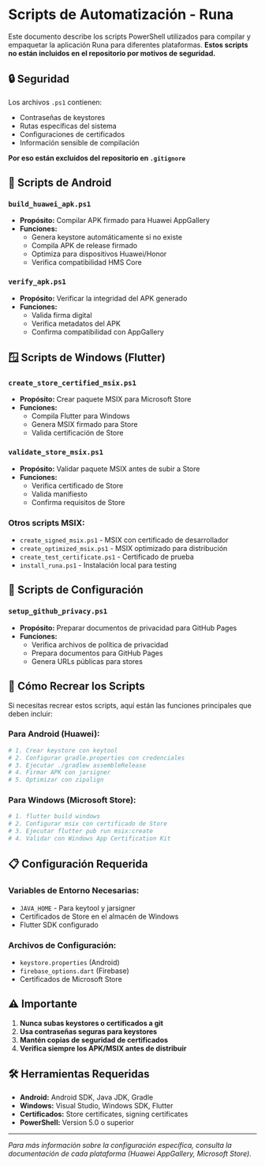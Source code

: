 # Scripts de Automatización - Runa

Este documento describe los scripts PowerShell utilizados para compilar y empaquetar la aplicación Runa para diferentes plataformas. **Estos scripts no están incluidos en el repositorio por motivos de seguridad.**

## 🔒 Seguridad

Los archivos `.ps1` contienen:
- Contraseñas de keystores
- Rutas específicas del sistema
- Configuraciones de certificados
- Información sensible de compilación

**Por eso están excluidos del repositorio en `.gitignore`**

## 📱 Scripts de Android

### `build_huawei_apk.ps1`
- **Propósito:** Compilar APK firmado para Huawei AppGallery
- **Funciones:**
  - Genera keystore automáticamente si no existe
  - Compila APK de release firmado
  - Optimiza para dispositivos Huawei/Honor
  - Verifica compatibilidad HMS Core

### `verify_apk.ps1`
- **Propósito:** Verificar la integridad del APK generado
- **Funciones:**
  - Valida firma digital
  - Verifica metadatos del APK
  - Confirma compatibilidad con AppGallery

## 🪟 Scripts de Windows (Flutter)

### `create_store_certified_msix.ps1`
- **Propósito:** Crear paquete MSIX para Microsoft Store
- **Funciones:**
  - Compila Flutter para Windows
  - Genera MSIX firmado para Store
  - Valida certificación de Store

### `validate_store_msix.ps1`
- **Propósito:** Validar paquete MSIX antes de subir a Store
- **Funciones:**
  - Verifica certificado de Store
  - Valida manifiesto
  - Confirma requisitos de Store

### Otros scripts MSIX:
- `create_signed_msix.ps1` - MSIX con certificado de desarrollador
- `create_optimized_msix.ps1` - MSIX optimizado para distribución
- `create_test_certificate.ps1` - Certificado de prueba
- `install_runa.ps1` - Instalación local para testing

## 🔧 Scripts de Configuración

### `setup_github_privacy.ps1`
- **Propósito:** Preparar documentos de privacidad para GitHub Pages
- **Funciones:**
  - Verifica archivos de política de privacidad
  - Prepara documentos para GitHub Pages
  - Genera URLs públicas para stores

## 🚀 Cómo Recrear los Scripts

Si necesitas recrear estos scripts, aquí están las funciones principales que deben incluir:

### Para Android (Huawei):
```powershell
# 1. Crear keystore con keytool
# 2. Configurar gradle.properties con credenciales
# 3. Ejecutar ./gradlew assembleRelease
# 4. Firmar APK con jarsigner
# 5. Optimizar con zipalign
```

### Para Windows (Microsoft Store):
```powershell
# 1. flutter build windows
# 2. Configurar msix con certificado de Store
# 3. Ejecutar flutter pub run msix:create
# 4. Validar con Windows App Certification Kit
```

## 📋 Configuración Requerida

### Variables de Entorno Necesarias:
- `JAVA_HOME` - Para keytool y jarsigner
- Certificados de Store en el almacén de Windows
- Flutter SDK configurado

### Archivos de Configuración:
- `keystore.properties` (Android)
- `firebase_options.dart` (Firebase)
- Certificados de Microsoft Store

## ⚠️ Importante

1. **Nunca subas keystores o certificados a git**
2. **Usa contraseñas seguras para keystores**
3. **Mantén copias de seguridad de certificados**
4. **Verifica siempre los APK/MSIX antes de distribuir**

## 🛠️ Herramientas Requeridas

- **Android:** Android SDK, Java JDK, Gradle
- **Windows:** Visual Studio, Windows SDK, Flutter
- **Certificados:** Store certificates, signing certificates
- **PowerShell:** Version 5.0 o superior

---

*Para más información sobre la configuración específica, consulta la documentación de cada plataforma (Huawei AppGallery, Microsoft Store).*
